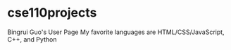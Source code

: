 # cse110projects 
Bingrui Guo's User Page
My favorite languages are HTML/CSS/JavaScript, C++, and Python